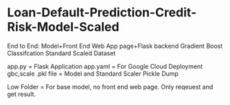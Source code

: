 # Loan-Default-Prediction-Credit-Risk-Model-Scaled
End to End: Model+Front End Web App page+Flask backend
Gradient Boost Classifcation 
Standard Scaled Dataset



app.py = Flask Application 
app.yaml = For Google Cloud Deployment
gbc,scale .pkl file = Model and Standard Scaler Pickle Dump 

Low Folder = For base model, no front end web page. Only reqeuest and get result. 
